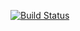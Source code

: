 [![Build Status](https://app.travis-ci.com/mawande10/bootcamp-terminal-tests.svg?branch=gh-pages)](https://app.travis-ci.com/mawande10/bootcamp-terminal-tests)
